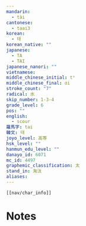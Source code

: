 ```yaml
---
mandarin:
  - tài
cantonese:
  - taai3
korean:
  - 태
korean_native: ""
japanese:
  - TA
  - TAI
japanese_nanori: ""
vietnamese:
middle_chinese_initial: tʰ
middle_chinese_final: ɑi
stroke_count: "7"
radical: 水
skip_number: 1-3-4
grade_level: 6
pos: ""
english:
  - scour
羅馬字: tai
韓文: 태
joyo_level: 高等
hsk_level: ""
hanmun_edu_level: ""
danayo_id: 6071
mc_id: 4497
graphemic_classification: 太
stand_in: 淘汰
aliases:
---
```

```meta-bind-embed
[[nav/char_info]]
```

# Notes
